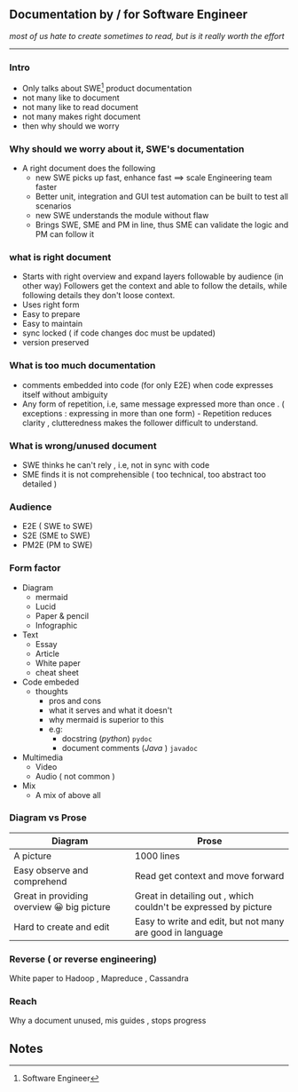 ## Documentation by / for Software Engineer 
_most of us hate to create sometimes to read, but is it really worth the effort_

---


### Intro
  - Only talks about SWE[^1] product documentation
  - not many like to document 
  - not many like to read document 
  - not many makes right document
  - then why should we worry

### Why should we worry about it, SWE's documentation
  - A right document does the following 
    - new SWE picks up fast, enhance fast ==> scale Engineering team faster
    - Better unit, integration and GUI test automation can be built to test all scenarios
    - new SWE understands the module without flaw
    - Brings SWE, SME and PM in line, thus SME can validate the logic and PM can follow it
  
### what is right document
  - Starts with right overview and expand layers followable by audience (in other way) Followers get the context and able to follow the details, while following details they don't loose context.
  - Uses right form
  - Easy to prepare 
  - Easy to maintain
  - sync locked ( if code changes doc must be updated)
  - version preserved 

### What is too much documentation
  - comments embedded into code (for only E2E) when code expresses itself without ambiguity 
  - Any form of repetition, i.e, same message expressed more than once . ( exceptions : expressing in more than one form) - Repetition reduces clarity , clutteredness makes the follower difficult to understand.


### What is wrong/unused document
  - SWE thinks he can't rely , i.e, not in sync with code
  - SME finds it is not comprehensible ( too technical, too abstract too detailed )

### Audience
  - E2E ( SWE to SWE)
  - S2E (SME to SWE)
  - PM2E (PM to SWE)
  
### Form factor
  - Diagram
    - mermaid
    - Lucid
    - Paper & pencil
    - Infographic
  - Text
    - Essay
    - Article
    - White paper     
    - cheat sheet
  - Code embeded
    - thoughts 
      - pros and cons
      - what it serves  and what it doesn't
      - why mermaid is superior to this
      - e.g:
        - docstring (_python_) `pydoc`
        - document comments (_Java_ ) `javadoc` 
  - Multimedia
    - Video
    - Audio ( not common )
  - Mix
    - A mix of above all 

### Diagram vs Prose

| Diagram                                            | Prose                                                           |
| -------------------------------------------------- | --------------------------------------------------------------- |
| A picture                                          | 1000 lines                                                      |
| Easy observe and comprehend                        | Read get context and move forward                               |
| Great in providing overview :grinning: big picture | Great in detailing out , which couldn't be expressed by picture |
| Hard to create and edit                            | Easy to write and edit, but not many are good in language       |

### Reverse ( or reverse engineering)
White paper to Hadoop , Mapreduce , Cassandra

### Reach
Why a document unused, mis guides , stops progress

## Notes
[^1]: Software Engineer